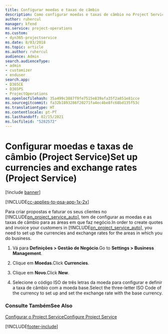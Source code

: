 ```yaml
---
title: Configurar moedas e taxas de câmbio
description: Como configurar moedas e taxas de câmbio no Project Service
author: ruhercul
manager: kfend
ms.service: project-operations
ms.custom:
- dyn365-projectservice
ms.date: 8/03/2018
ms.topic: article
ms.author: ruhercul
audience: Admin
search.audienceType:
- admin
- customizer
- enduser
search.app:
- D365CE
- D365PS
- ProjectOperations
ms.openlocfilehash: 35a499c3887f9fe7515e839afa35f2a851e81cce
ms.sourcegitcommit: fa32b1893286f20271fa4ec4be8fc68bd135f53c
ms.translationtype: HT
ms.contentlocale: pt-PT
ms.lasthandoff: 02/15/2021
ms.locfileid: "5282572"
---
```

# <a name="set-up-currencies-and-exchange-rates-project-service"></a><span data-ttu-id="cc847-103">Configurar moedas e taxas de câmbio (Project Service)</span><span class="sxs-lookup"><span data-stu-id="cc847-103">Set up currencies and exchange rates (Project Service)</span></span>

[!include [banner](../includes/psa-now-project-operations.md)]

[!INCLUDE[cc-applies-to-psa-app-1x-2x](../includes/cc-applies-to-psa-app-1x-2x.md)]

<span data-ttu-id="cc847-104">Para criar propostas e faturar os seus clientes no [!INCLUDE[pn_project_service_auto](../includes/pn-project-service-auto.md)], tem de configurar as moedas e as taxas de câmbio para as áreas em que faz negócio.</span><span class="sxs-lookup"><span data-stu-id="cc847-104">In order to create quotes and invoice your customers in [!INCLUDE[pn_project_service_auto](../includes/pn-project-service-auto.md)], you need to set up the currencies and exchange rates for the areas in which you do business.</span></span>  
  
1.  <span data-ttu-id="cc847-105">Vá para **Definições > Gestão de Negócio**.</span><span class="sxs-lookup"><span data-stu-id="cc847-105">Go to **Settings > Business Management**.</span></span>  
  
2.  <span data-ttu-id="cc847-106">Clique em **Moedas**.</span><span class="sxs-lookup"><span data-stu-id="cc847-106">Click **Currencies**.</span></span>  
  
3.  <span data-ttu-id="cc847-107">Clique em **Novo**.</span><span class="sxs-lookup"><span data-stu-id="cc847-107">Click **New**.</span></span>  
  
4.  <span data-ttu-id="cc847-108">Selecione o código ISO de três letras da moeda para configurar e definir a taxa de câmbio com a moeda base.</span><span class="sxs-lookup"><span data-stu-id="cc847-108">Select the three-letter ISO Code of the currency to set up and set the exchange rate with the base currency.</span></span>  
  
### <a name="see-also"></a><span data-ttu-id="cc847-109">Consulte Também</span><span class="sxs-lookup"><span data-stu-id="cc847-109">See Also</span></span>  
 [<span data-ttu-id="cc847-110">Configurar o Project Service</span><span class="sxs-lookup"><span data-stu-id="cc847-110">Configure Project Service</span></span>](../psa/configure.md)


[!INCLUDE[footer-include](../includes/footer-banner.md)]